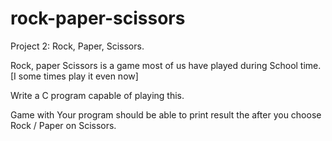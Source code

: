 # rock-paper-scissors
Project 2: Rock, Paper, Scissors.

Rock, paper Scissors is a game most of us have played during School time. [I some times play it even now]

Write a C program capable of playing this.

Game with Your program should be able to print result the after you choose Rock / Paper on Scissors.

